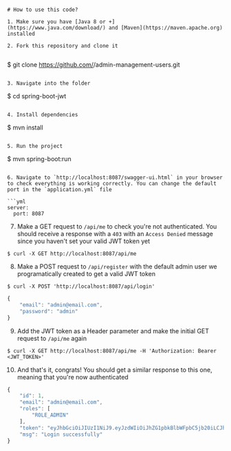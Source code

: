 ```

# How to use this code?

1. Make sure you have [Java 8 or +]
(https://www.java.com/download/) and [Maven](https://maven.apache.org) installed

2. Fork this repository and clone it
  
```
$ git clone https://github.com/<your-user>/admin-management-users.git
```

3. Navigate into the folder  

```
$ cd spring-boot-jwt
```

4. Install dependencies

```
$ mvn install
```

5. Run the project

```
$ mvn spring-boot:run
```

6. Navigate to `http://localhost:8087/swagger-ui.html` in your browser to check everything is working correctly. You can change the default port in the `application.yml` file

```yml
server:
  port: 8087
```

7. Make a GET request to `/api/me` to check you're not authenticated. You should receive a response with a `403` with an `Access Denied` message since you haven't set your valid JWT token yet

```
$ curl -X GET http://localhost:8087/api/me
```

8. Make a POST request to `/api/register` with the default admin user we programatically created to get a valid JWT token

```
$ curl -X POST 'http://localhost:8087/api/login'
```
```javascript
{
    "email": "admin@email.com",
    "password": "admin"
}
```

9. Add the JWT token as a Header parameter and make the initial GET request to `/api/me` again

```
$ curl -X GET http://localhost:8087/api/me -H 'Authorization: Bearer <JWT_TOKEN>'
```

10. And that's it, congrats! You should get a similar response to this one, meaning that you're now authenticated

```javascript
{
    "id": 1,
    "email": "admin@email.com",
    "roles": [
        "ROLE_ADMIN"
    ],
    "token": "eyJhbGciOiJIUzI1NiJ9.eyJzdWIiOiJhZG1pbkBlbWFpbC5jb20iLCJhdXRoIjpbeyJhdXRob3JpdHkiOiJST0xFX0FETUlOIn1dLCJpYXQiOjE2NzExMzc2NzYsImV4cCI6MTY3MTEzNzk3Nn0.EQriPgsH9vSQhCP286gM7UVsqSMQGs9AcR2fW4S7ghw",
    "msg": "Login successfully"
}
```
